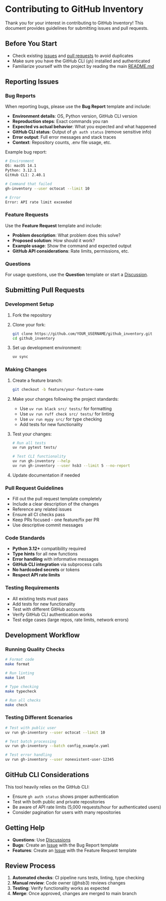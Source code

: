 # Contributing to GitHub Inventory

Thank you for your interest in contributing to GitHub Inventory! This document provides guidelines for submitting issues and pull requests.

## Before You Start

- Check existing [issues](https://github.com/hsb3/github_inventory/issues) and [pull requests](https://github.com/hsb3/github_inventory/pulls) to avoid duplicates
- Make sure you have the GitHub CLI (`gh`) installed and authenticated
- Familiarize yourself with the project by reading the main [README.md](README.md)

## Reporting Issues

### Bug Reports

When reporting bugs, please use the **Bug Report** template and include:

- **Environment details**: OS, Python version, GitHub CLI version
- **Reproduction steps**: Exact commands you ran
- **Expected vs actual behavior**: What you expected and what happened
- **GitHub CLI status**: Output of `gh auth status` (remove sensitive info)
- **Error output**: Full error messages and stack traces
- **Context**: Repository counts, .env file usage, etc.

Example bug report:

```bash
# Environment
OS: macOS 14.1
Python: 3.12.1
GitHub CLI: 2.40.1

# Command that failed
gh-inventory --user octocat --limit 10

# Error
Error: API rate limit exceeded
```

### Feature Requests

Use the **Feature Request** template and include:

- **Problem description**: What problem does this solve?
- **Proposed solution**: How should it work?
- **Example usage**: Show the command and expected output
- **GitHub API considerations**: Rate limits, permissions, etc.

### Questions

For usage questions, use the **Question** template or start a [Discussion](https://github.com/hsb3/github_inventory/discussions).

## Submitting Pull Requests

### Development Setup

1. Fork the repository
2. Clone your fork:

   ```bash
   git clone https://github.com/YOUR_USERNAME/github_inventory.git
   cd github_inventory
   ```

3. Set up development environment:

   ```bash
   uv sync
   ```

### Making Changes

1. Create a feature branch:

   ```bash
   git checkout -b feature/your-feature-name
   ```

2. Make your changes following the project standards:

   - Use `uv run black src/ tests/` for formatting
   - Use `uv run ruff check src/ tests/` for linting
   - Use `uv run mypy src/` for type checking
   - Add tests for new functionality

3. Test your changes:

   ```bash
   # Run all tests
   uv run pytest tests/
   
   # Test CLI functionality
   uv run gh-inventory --help
   uv run gh-inventory --user hsb3 --limit 5 --no-report
   ```

4. Update documentation if needed

### Pull Request Guidelines

- Fill out the pull request template completely
- Include a clear description of the changes
- Reference any related issues
- Ensure all CI checks pass
- Keep PRs focused - one feature/fix per PR
- Use descriptive commit messages

### Code Standards

- **Python 3.12+** compatibility required
- **Type hints** for all new functions
- **Error handling** with informative messages
- **GitHub CLI integration** via subprocess calls
- **No hardcoded secrets** or tokens
- **Respect API rate limits**

### Testing Requirements

- All existing tests must pass
- Add tests for new functionality
- Test with different GitHub accounts
- Verify GitHub CLI authentication works
- Test edge cases (large repos, rate limits, network errors)

## Development Workflow

### Running Quality Checks

```bash
# Format code
make format

# Run linting
make lint

# Type checking
make typecheck

# Run all checks
make check
```

### Testing Different Scenarios

```bash
# Test with public user
uv run gh-inventory --user octocat --limit 10

# Test batch processing
uv run gh-inventory --batch config_example.yaml

# Test error handling
uv run gh-inventory --user nonexistent-user-12345
```

## GitHub CLI Considerations

This tool heavily relies on the GitHub CLI:

- Ensure `gh auth status` shows proper authentication
- Test with both public and private repositories
- Be aware of API rate limits (5,000 requests/hour for authenticated users)
- Consider pagination for users with many repositories

## Getting Help

- **Questions**: Use [Discussions](https://github.com/hsb3/github_inventory/discussions)
- **Bugs**: Create an [Issue](https://github.com/hsb3/github_inventory/issues) with the Bug Report template
- **Features**: Create an [Issue](https://github.com/hsb3/github_inventory/issues) with the Feature Request template

## Review Process

1. **Automated checks**: CI pipeline runs tests, linting, type checking
2. **Manual review**: Code owner (@hsb3) reviews changes
3. **Testing**: Verify functionality works as expected
4. **Merge**: Once approved, changes are merged to main branch
